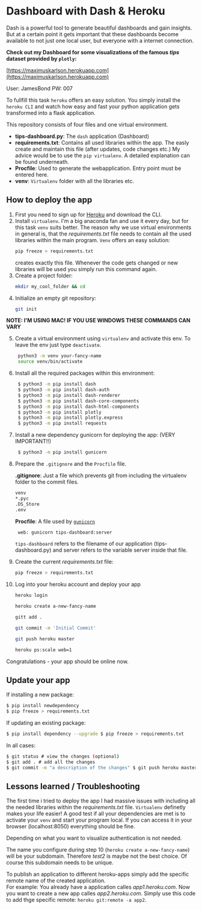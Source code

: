 # Dashboard with Dash & Heroku

Dash is a powerful tool to generate beautiful dashboards and gain insights. But at a certain point it gets important that these dashboards become available to not just one local user, but everyone with a internet connection.

**Check out my Dashboard for some visualizations of the famous *tips* dataset provided by `plotly`:**

[https://maximuskarlson.herokuapp.com](https://maximuskarlson.herokuapp.com)

User: JamesBond
PW: 007

To fullfill this task `heroku` offers an easy solution. You simply install the `heroku CLI` and watch how easy and fast your python application gets transformed into a flask application.

This repository consists of four files and one virtual environment.
* **tips-dashboard.py**: The `dash` application (Dashboard)
* **requirements.txt**: Contains all used libraries within the app. The easly create and maintain this file (after updates, code changes etc.) My advice would be to use the `pip virtualenv`. A detailed explanation can be found underneath.
* **Procfile**: Used to generate the webapplication. Entry point must be entered here.
* **venv**: `Virtualenv` folder with all the libraries etc.

## How to deploy the app
1. First you need to sign up for [Heroku](www.heroku.com) and download the CLI.
2. Install `virtualenv`. I'm a big anaconda fan and use it every day, but for this task `venv` suits better. The reason why we use virtual environments in general is, that the *requirements.txt* file needs to contain all the used libraries within the main program. `Venv` offers an easy solution:
    ```bash
    pip freeze > requirements.txt
    ```
    creates exactly this file. Whenever the code gets changed or new libraries will be used you simply run this command again.
3. Create a project folder:
   ```bash
   mkdir my_cool_folder && cd
   ```
4. Initialize an empty git repository:
   ```bash
   git init
   ```

**NOTE: I'M USING MAC! IF YOU USE WINDOWS THESE COMMANDS CAN VARY**

5. Create a virtual environment using `virtualenv` and activate this env. To leave the env just type `deactivate`.
   ```bash
    python3 -m venv your-fancy-name
    source venv/bin/activate
   ```
6. Install all the required packages within this environment:
   ```bash
    $ python3 -m pip install dash
    $ ​python3 -m pip install dash-auth
    $ ​python3 -m pip install dash-renderer
    $ ​python3 -m pip install dash-core-components
    $ ​python3 -m pip install dash-html-components
    $ ​python3 -m pip install plotly​
    $ python3 -m pip install plotly.express
    $ python3 -m pip install requests
   ```
7. Install a new dependency gunicorn for deploying the app: (VERY IMPORTANT!!)
   ```bash
    $ python3 -m pip install gunicorn
   ```
8. Prepare the `.gitignore` and the `Procfile` file.  
   
   **.gitignore**: Just a file which prevents git from including the virtualenv folder to the commit files.

    ```bash
    venv
    *.pyc
    .DS_Store
    .env
    ```

   **Procfile**: A file used by [`gunicorn`](https://gunicorn.org)

   ```bash
    web: gunicorn tips-dashboard:server
   ```
   `tips-dashboard` ​refers to the filename of our application (tips-dashboard.py) and​ server ​refers to the variable ​server​ inside that file.
9. Create the current *requirements.txt* file:
    ```bash
    pip freeze > requirements.txt
    ```
10. Log into your heroku account and deploy your app
    ```bash
    heroku login

    heroku create a-new-fancy-name

    gitt add .

    git commit -m 'Initial Commit'

    git push heroku master

    heroku ps:scale web=1
    ```

Congratulations - your app should be online now.

## Update your app

If installing a new package:
```bash
$ ​pip install ​newdependency
$ ​pip freeze > requirements.txt
```
If updating an existing package:
```bash
$ ​pip install ​dependency​ --upgrade $ ​pip freeze > requirements.txt
```
In all cases:
```bash
$ ​git status​ ​# view the changes (optional)
$ ​git add .​ ​# add all the changes
$ ​git commit -m ​"​a description of the changes​" $ ​git push heroku master
```

## Lessons learned / Troubleshooting

The first time i tried to deploy the app I had massive issues with including all the needed libraries within the *requirements.txt* file. `Virtualenv` definetly makes your life easier! A good test if all your dependencies are met is to activate your `venv` and start your program local. If you can access it in your browser (localhost:8050) everything should be fine.

Depending on what you want to visualize authentication is not needed. 

The name you configure during step 10 (`heroku create a-new-fancy-name`) will be your subdomain. Therefore *test2* is maybe not the best choice. Of course this subdomain needs to be unique.

To publish an application to different heroku-apps simply add the specific remote name of the created application.  
For example: You already have a application calles *app1.heroku.com*. Now you want to create a new app calles *app2.heroku.com*.
Simply use this code to add thge specific remote: `heroku git:remote -a app2`.